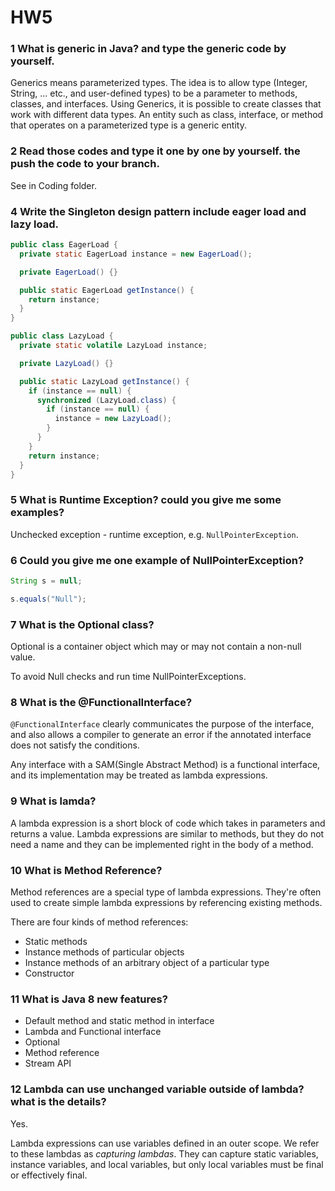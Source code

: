 # HW5

### 1 What is generic in Java?  and type the generic code by yourself.

Generics means parameterized types. The idea is to allow type (Integer, String, … etc., and user-defined types) to be a parameter to methods, classes, and interfaces. Using Generics, it is possible to create classes that work with different data types. An entity such as class, interface, or method that operates on a parameterized type is a generic entity.

### 2 Read those codes and type it one by one by yourself. the push the code to your branch.

See in Coding folder.

### 4 Write the Singleton design pattern include eager load and lazy load.

```java
public class EagerLoad {
  private static EagerLoad instance = new EagerLoad();

  private EagerLoad() {}

  public static EagerLoad getInstance() {
    return instance;
  }
}
```

```java
public class LazyLoad {
  private static volatile LazyLoad instance;

  private LazyLoad() {}

  public static LazyLoad getInstance() {
    if (instance == null) {
      synchronized (LazyLoad.class) {
        if (instance == null) {
          instance = new LazyLoad();
        }
      }
    }
    return instance;
  }
}
```

### 5 What is Runtime Exception? could you give me some examples?

Unchecked exception - runtime exception, e.g. `NullPointerException`.

### 6 Could you give me one example of NullPointerException?

```java
String s = null;

s.equals("Null");
```

### 7 What is the Optional class?

Optional is a container object which may or may not contain a non-null value. 

To avoid Null checks and run time NullPointerExceptions.

### 8 What is the @FunctionalInterface?

`@FunctionalInterface` clearly communicates the purpose of the interface, and also allows a compiler to generate an error if the annotated interface does not satisfy the conditions.

Any interface with a SAM(Single Abstract Method) is a functional interface, and its implementation may be treated as lambda expressions.

### 9 What is lamda?

A lambda expression is a short block of code which takes in parameters and returns a value. Lambda expressions are similar to methods, but they do not need a name and they can be implemented right in the body of a method.

### 10 What is Method Reference?

Method references are a special type of lambda expressions. They're often used to create simple lambda expressions by referencing existing methods.

There are four kinds of method references:

- Static methods
- Instance methods of particular objects
- Instance methods of an arbitrary object of a particular type
- Constructor

### 11 What is Java 8 new features?

+ Default method and static method in interface
+ Lambda and Functional interface
+ Optional
+ Method reference
+ Stream API

### 12 Lambda can use unchanged variable outside of lambda? what is the details?

Yes.

Lambda expressions can use variables defined in an outer scope. We refer to these lambdas as *capturing lambdas*. They can capture static variables, instance variables, and local variables, but only local variables must be final or effectively final.